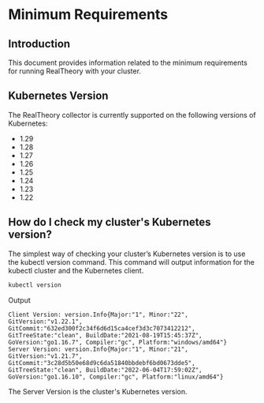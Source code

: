 # Minimum Requirements

## Introduction
This document provides information related to the minimum requirements for running RealTheory with your cluster.

## Kubernetes Version
The RealTheory collector is currently supported on the following versions of Kubernetes:

- 1.29
- 1.28
- 1.27
- 1.26
- 1.25
- 1.24
- 1.23
- 1.22

## How do I check my cluster's Kubernetes version?
The simplest way of checking your cluster’s Kubernetes version is to use the kubectl version command. This command will output information for the kubectl cluster and the Kubernetes client.

```sh
kubectl version
```

Output
```
Client Version: version.Info{Major:"1", Minor:"22", GitVersion:"v1.22.1", GitCommit:"632ed300f2c34f6d6d15ca4cef3d3c7073412212", GitTreeState:"clean", BuildDate:"2021-08-19T15:45:37Z", GoVersion:"go1.16.7", Compiler:"gc", Platform:"windows/amd64"}
Server Version: version.Info{Major:"1", Minor:"21", GitVersion:"v1.21.7", GitCommit:"3c28d5b50e68d9c6da51840bbdebf6bd0673dde5", GitTreeState:"clean", BuildDate:"2022-06-04T17:59:02Z", GoVersion:"go1.16.10", Compiler:"gc", Platform:"linux/amd64"}
```

The Server Version is the cluster's Kubernetes version.